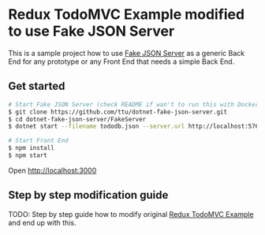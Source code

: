 # Redux TodoMVC Example modified to use Fake JSON Server

This is a sample project how to use [Fake JSON Server](https://github.com/ttu/dotnet-fake-json-server) as a generic Back End for any prototype or any Front End that needs a simple Back End.

## Get started
```sh
# Start Fake JSON Server (check README if wan't to run this with Docker)
$ git clone https://github.com/ttu/dotnet-fake-json-server.git
$ cd dotnet-fake-json-server/FakeServer
$ dotnet start --filename tododb.json --server.url http://localhost:57602

# Start Front End 
$ npm install
$ npm start
```

Open [http://localhost:3000](http://localhost:3000)

## Step by step modification guide

TODO: Step by step guide how to modify original [Redux TodoMVC Example](https://github.com/reactjs/redux/tree/master/examples/todomvc) and end up with this.